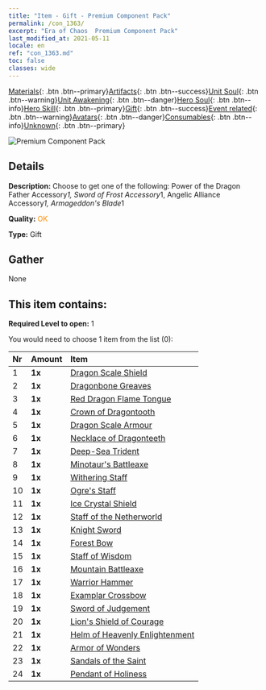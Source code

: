 ```yaml
---
title: "Item - Gift - Premium Component Pack"
permalink: /con_1363/
excerpt: "Era of Chaos  Premium Component Pack"
last_modified_at: 2021-05-11
locale: en
ref: "con_1363.md"
toc: false
classes: wide
---
```

 [Materials](/Items/){: .btn .btn--primary}[Artifacts](/Items/Artifacts/){: .btn .btn--success}[Unit Soul](/Items/UnitSoul/){: .btn .btn--warning}[Unit Awakening](/Items/UnitAwakening/){: .btn .btn--danger}[Hero Soul](/Items/HeroSoul/){: .btn .btn--info}[Hero Skill](/Items/HeroSkill/){: .btn .btn--primary}[Gift](/Items/Gift/){: .btn .btn--success}[Event related](/Items/Events/){: .btn .btn--warning}[Avatars](/Items/Avatars/){: .btn .btn--danger}[Consumables](/Items/Consumables/){: .btn .btn--info}[Unknown](/Items/Unknown/){: .btn .btn--primary}

 ![Premium Component Pack](/images/t/i_907046.png)

## Details
 **Description:** Choose to get one of the following: Power of the Dragon Father Accessory*1, Sword of Frost Accessory*1, Angelic Alliance Accessory*1, Armageddon's Blade*1

 **Quality:** <span style="color: #FF8C00">OK</span>

 **Type:** Gift

## Gather

  None

## This item contains:

 **Required Level to open:** 1

 You would need to choose 1 item from the list (0):

  | Nr | Amount |     Item    |
  |:---|:-------|:------------|
  | 1 |  **1x** | [Dragon Scale Shield](/Items/art_144/) |  | 
  | 2 |  **1x** | [Dragonbone Greaves](/Items/art_145/) |  | 
  | 3 |  **1x** | [Red Dragon Flame Tongue](/Items/art_146/) |  | 
  | 4 |  **1x** | [Crown of Dragontooth](/Items/art_147/) |  | 
  | 5 |  **1x** | [Dragon Scale Armour](/Items/art_148/) |  | 
  | 6 |  **1x** | [Necklace of Dragonteeth](/Items/art_149/) |  | 
  | 7 |  **1x** | [Deep-Sea Trident](/Items/art_160/) |  | 
  | 8 |  **1x** | [Minotaur's Battleaxe](/Items/art_161/) |  | 
  | 9 |  **1x** | [Withering Staff](/Items/art_162/) |  | 
  | 10 |  **1x** | [Ogre's Staff](/Items/art_163/) |  | 
  | 11 |  **1x** | [Ice Crystal Shield](/Items/art_164/) |  | 
  | 12 |  **1x** | [Staff of the Netherworld](/Items/art_165/) |  | 
  | 13 |  **1x** | [Knight Sword](/Items/art_166/) |  | 
  | 14 |  **1x** | [Forest Bow](/Items/art_167/) |  | 
  | 15 |  **1x** | [Staff of Wisdom](/Items/art_168/) |  | 
  | 16 |  **1x** | [Mountain Battleaxe](/Items/art_169/) |  | 
  | 17 |  **1x** | [Warrior Hammer](/Items/art_170/) |  | 
  | 18 |  **1x** | [Examplar Crossbow](/Items/art_171/) |  | 
  | 19 |  **1x** | [Sword of Judgement](/Items/art_150/) |  | 
  | 20 |  **1x** | [Lion's Shield of Courage](/Items/art_151/) |  | 
  | 21 |  **1x** | [Helm of Heavenly Enlightenment](/Items/art_152/) |  | 
  | 22 |  **1x** | [Armor of Wonders](/Items/art_153/) |  | 
  | 23 |  **1x** | [Sandals of the Saint](/Items/art_154/) |  | 
  | 24 |  **1x** | [Pendant of Holiness](/Items/art_155/) |  | 
